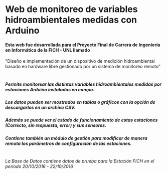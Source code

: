 # Web de monitoreo de variables hidroambientales medidas con Arduino

#### Esta web fue desarrollada para el Proyecto Final de Carrera de Ingeniería en Informática de la FICH - UNL llamado
"Diseño e implementación de un dispositivo de medición hidroambiental basado en hardware libre gestionado por un sistema de monitoreo
remoto"
#

##### Permite monitorear las distintas variables hidroambientales medidas por estaciones Arduino instaladas en campo.
##### Los datos pueden ser mostrados en tablas o gráficos con la opción de descargarlos en un archivo CSV.

##### Además se puede ver el estado de funcionamiento de estas estaciones (Correcto, sin respuesta, error) y sus sensores.

##### Contiene también un módulo de gestión para modificar de manera remota los parámetros de configuración de las estaciones.
#

###### La Base de Datos contiene datos de prueba para la Estación FICH en el período 20/10/2016 - 22/10/2016
